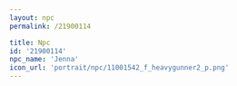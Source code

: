 ```yaml
---
layout: npc
permalink: /21900114

title: Npc
id: '21900114'
npc_name: 'Jenna'
icon_url: 'portrait/npc/11001542_f_heavygunner2_p.png'
---
```

